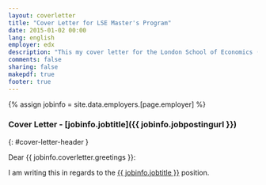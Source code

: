 ```yaml
---
layout: coverletter
title: "Cover Letter for LSE Master's Program"
date: 2015-01-02 00:00
lang: english
employer: edx
description: "This my cover letter for the London School of Economics (LSE)."
comments: false
sharing: false
makepdf: true
footer: true
---
```

{% assign jobinfo = site.data.employers.[page.employer] %}
### Cover Letter - [jobinfo.jobtitle]({{ jobinfo.jobpostingurl }})
{: #cover-letter-header }

Dear {{ jobinfo.coverletter.greetings }}:

I am writing this in regards to the [{{ jobinfo.jobtitle }}]({{jobinfo.jobpostingurl}}) position.
